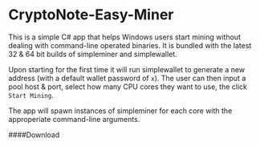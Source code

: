 CryptoNote-Easy-Miner
===

This is a simple C# app that helps Windows users start mining without dealing with command-line operated binaries. It is bundled with the latest 32 & 64 bit builds of simpleminer and simplewallet.

Upon starting for the first time it will run simplewallet to generate a new address (with a default wallet password of `x`). The user can then input a pool host & port, select how many CPU cores they want to use, the click `Start Mining`.

The app will spawn instances of simpleminer for each core with the approperiate command-line arguments.

####Download

